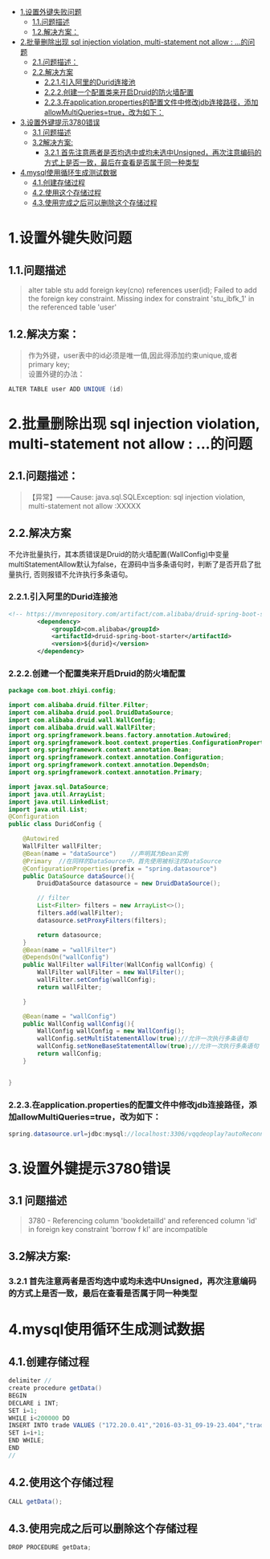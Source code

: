 <!-- TOC -->

- [1.设置外键失败问题](#1设置外键失败问题)
  - [1.1.问题描述](#11问题描述)
  - [1.2.解决方案：](#12解决方案)
- [2.批量删除出现 sql injection violation, multi-statement not allow : ...的问题](#2批量删除出现-sql-injection-violation-multi-statement-not-allow--的问题)
  - [2.1.问题描述：](#21问题描述)
  - [2.2.解决方案](#22解决方案)
    - [2.2.1.引入阿里的Durid连接池](#221引入阿里的durid连接池)
    - [2.2.2.创建一个配置类来开启Druid的防火墙配置](#222创建一个配置类来开启druid的防火墙配置)
    - [2.2.3.在application.properties的配置文件中修改jdb连接路径，添加allowMultiQueries=true，改为如下：](#223在applicationproperties的配置文件中修改jdb连接路径添加allowmultiqueriestrue改为如下)
- [3.设置外键提示3780错误](#3设置外键提示3780错误)
  - [3.1 问题描述](#31-问题描述)
  - [3.2解决方案:](#32解决方案)
    - [3.2.1 首先注意两者是否均选中或均未选中Unsigned，再次注意编码的方式上是否一致，最后在查看是否属于同一种类型](#321-首先注意两者是否均选中或均未选中unsigned再次注意编码的方式上是否一致最后在查看是否属于同一种类型)
- [4.mysql使用循环生成测试数据](#4mysql使用循环生成测试数据)
  - [4.1.创建存储过程](#41创建存储过程)
  - [4.2.使用这个存储过程](#42使用这个存储过程)
  - [4.3.使用完成之后可以删除这个存储过程](#43使用完成之后可以删除这个存储过程)

<!-- /TOC -->
# 1.设置外键失败问题
## 1.1.问题描述
> alter table stu add foreign key(cno) references user(id);
Failed to add the foreign key constraint. Missing index for constraint 'stu_ibfk_1' in the referenced table 'user'
## 1.2.解决方案：
> 作为外键，user表中的id必须是唯一值,因此得添加约束unique,或者primary key;   
设置外键的办法：
```java
ALTER TABLE user ADD UNIQUE (id)
```
# 2.批量删除出现 sql injection violation, multi-statement not allow : ...的问题
## 2.1.问题描述：
> 【异常】——Cause: java.sql.SQLException: sql injection violation, multi-statement not allow :XXXXX
## 2.2.解决方案
不允许批量执行，其本质错误是Druid的防火墙配置(WallConfig)中变量
multiStatementAllow默认为false，在源码中当多条语句时，判断了是否开启了批量执行,
否则报错不允许执行多条语句。
### 2.2.1.引入阿里的Durid连接池
```xml
<!-- https://mvnrepository.com/artifact/com.alibaba/druid-spring-boot-starter -->
		<dependency>
			<groupId>com.alibaba</groupId>
			<artifactId>druid-spring-boot-starter</artifactId>
			<version>${durid}</version>
		</dependency>
```
### 2.2.2.创建一个配置类来开启Druid的防火墙配置
```java
package com.boot.zhiyi.config;

import com.alibaba.druid.filter.Filter;
import com.alibaba.druid.pool.DruidDataSource;
import com.alibaba.druid.wall.WallConfig;
import com.alibaba.druid.wall.WallFilter;
import org.springframework.beans.factory.annotation.Autowired;
import org.springframework.boot.context.properties.ConfigurationProperties;
import org.springframework.context.annotation.Bean;
import org.springframework.context.annotation.Configuration;
import org.springframework.context.annotation.DependsOn;
import org.springframework.context.annotation.Primary;

import javax.sql.DataSource;
import java.util.ArrayList;
import java.util.LinkedList;
import java.util.List;
@Configuration
public class DuridConfig {

    @Autowired
    WallFilter wallFilter;
    @Bean(name = "dataSource")    //声明其为Bean实例
    @Primary  //在同样的DataSource中，首先使用被标注的DataSource
    @ConfigurationProperties(prefix = "spring.datasource")
    public DataSource dataSource(){
        DruidDataSource datasource = new DruidDataSource();

        // filter
        List<Filter> filters = new ArrayList<>();
        filters.add(wallFilter);
        datasource.setProxyFilters(filters);

        return datasource;
    }
    @Bean(name = "wallFilter")
    @DependsOn("wallConfig")
    public WallFilter wallFilter(WallConfig wallConfig) {
        WallFilter wallFilter = new WallFilter();
        wallFilter.setConfig(wallConfig);
        return wallFilter;

    }

    @Bean(name = "wallConfig")
    public WallConfig wallConfig(){
        WallConfig wallConfig = new WallConfig();
        wallConfig.setMultiStatementAllow(true);//允许一次执行多条语句
        wallConfig.setNoneBaseStatementAllow(true);//允许一次执行多条语句
        return wallConfig;
    }


}

```
### 2.2.3.在application.properties的配置文件中修改jdb连接路径，添加allowMultiQueries=true，改为如下：
```java
spring.datasource.url=jdbc:mysql://localhost:3306/vqqdeoplay?autoReconnect=true&useUnicode=true&characterEncoding=utf-8&&zeroDateTimeBehavior=CONVERT_TO_NULL&&serverTimezone=GMT%2B8&useSSL=false&&allowMultiQueries=true
```
# 3.设置外键提示3780错误
## 3.1 问题描述
> 3780 - Referencing column 'bookdetailld' and referenced column 'id' in foreign key constraint 'borrow f kl' are
incompatible
## 3.2解决方案:
### 3.2.1 首先注意两者是否均选中或均未选中Unsigned，再次注意编码的方式上是否一致，最后在查看是否属于同一种类型
# 4.mysql使用循环生成测试数据
## 4.1.创建存储过程
``` java
delimiter //
create procedure getData()
BEGIN
DECLARE i INT;
SET i=1;
WHILE i<200000 DO
INSERT INTO trade VALUES ("172.20.0.41","2016-03-31_09-19-23.404","trade","sendMessage.trade.Test","main","2532",UUID(),"XGD","main","content");
SET i=i+1;
END WHILE;
END
//
```
## 4.2.使用这个存储过程
```java
CALL getData();
```
## 4.3.使用完成之后可以删除这个存储过程
``` java
DROP PROCEDURE getData;
```